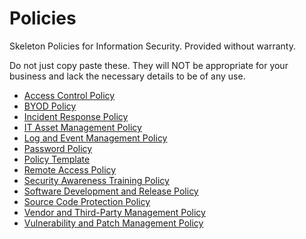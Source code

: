 # Policies

Skeleton Policies for Information Security. Provided without warranty.

Do not just copy paste these. They will NOT be appropriate for your business and lack the necessary details to be of any use.

- [Access Control Policy](Access-Control-Policy.md)
- [BYOD Policy](BYOD-Policy.md)
- [Incident Response Policy](Incident-Response-Policy.md)
- [IT Asset Management Policy](IT-Asset-Management-Policy.md)
- [Log and Event Management Policy](Log-and-Event-Management-Policy.md)
- [Password Policy](Password-Policy.md)
- [Policy Template](Policy-Template.md)
- [Remote Access Policy](Remote-Access-Policy.md)
- [Security Awareness Training Policy](Security-Awareness-Training-Policy.md)
- [Software Development and Release Policy](Software-Development-and-Release-Policy.md)
- [Source Code Protection Policy](Source-Code-Protection-Policy.md)
- [Vendor and Third-Party Management Policy](Vendor-and-Third-Party-Management-Policy.md)
- [Vulnerability and Patch Management Policy](Vulnerability-and-Patch-Management-Policy.md)
